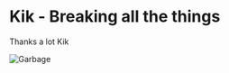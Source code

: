 # Kik - Breaking all the things

Thanks a lot Kik

![Garbage](https://cloud.githubusercontent.com/assets/1071064/13969436/502047bc-f059-11e5-9074-c99d665ab03f.gif)
